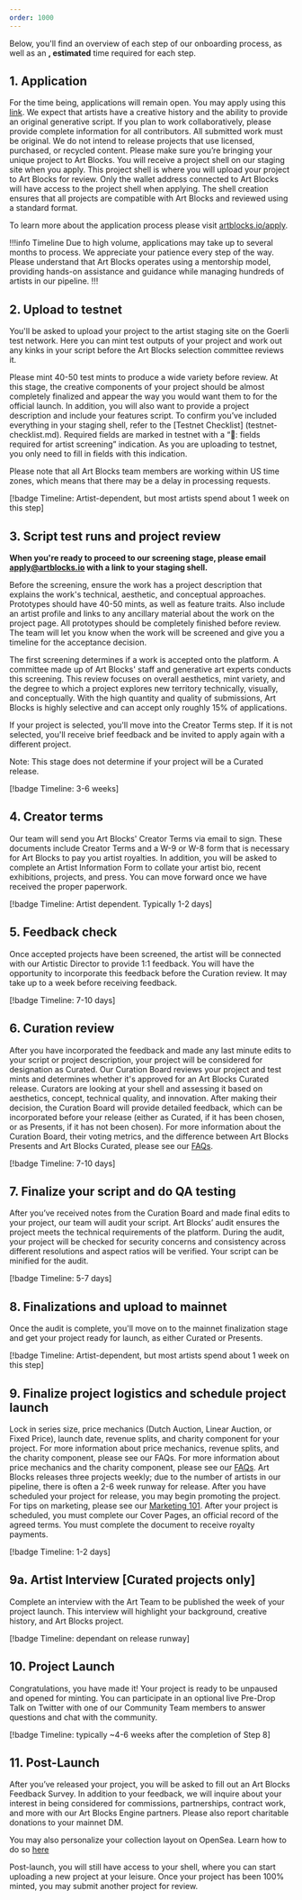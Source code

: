 ```yaml
---
order: 1000
---
```


Below, you'll find an overview of each step of our onboarding process, as well as an **, estimated** time required for each step.

## 1. Application

For the time being, applications will remain open. You may apply using this [link](https://www.artblocks.io/apply). We expect that artists have a creative history and the ability to provide an original generative script. If you plan to work collaboratively, please provide complete information for all contributors. All submitted work must be original. We do not intend to release projects that use licensed, purchased, or recycled content. Please make sure you’re bringing your unique project to Art Blocks.  You will receive a project shell on our staging site when you apply. This project shell is where you will upload your project to Art Blocks for review. Only the wallet address connected to Art Blocks will have access to the project shell when applying. The shell creation ensures that all projects are compatible with Art Blocks and reviewed using a standard format. 

To learn more about the application process please visit [artblocks.io/apply](artblocks.io/apply).

!!!info Timeline
Due to high volume, applications may take up to several months to process. We appreciate your patience every step of the way. Please understand that Art Blocks operates using a mentorship model, providing hands-on assistance and guidance while managing hundreds of artists in our pipeline.
!!!

## 2. Upload to testnet

You'll be asked to upload your project to the artist staging site on the Goerli test network. Here you can mint test outputs of your project and work out any kinks in your script before the Art Blocks selection committee reviews it. 

Please mint 40-50 test mints to produce a wide variety before review. At this stage, the creative components of your project should be almost completely finalized and appear the way you would want them to for the official launch. In addition, you will also want to provide a project description and include your features script. To confirm you’ve included everything in your staging shell, refer to the [Testnet Checklist] (testnet-checklist.md). Required fields are marked in testnet with a “📄: fields required for artist screening” indication. As you are uploading to testnet, you only need to fill in fields with this indication. 

Please note that all Art Blocks team members are working within US time zones, which means that there may be a delay in processing requests. 

[!badge Timeline: Artist-dependent, but most artists spend about 1 week on this step]


## 3. Script test runs and project review

**When you're ready to proceed to our screening stage, please email apply@artblocks.io with a link to your staging shell.**

Before the screening, ensure the work has a project description that explains the work's technical, aesthetic, and conceptual approaches. Prototypes should have 40-50 mints, as well as feature traits. Also include an artist profile and links to any ancillary material about the work on the project page. All prototypes should be completely finished before review. The team will let you know when the work will be screened and give you a timeline for the acceptance decision. 

The first screening determines if a work is accepted onto the platform. A committee made up of Art Blocks' staff and generative art experts conducts this screening. This review focuses on overall aesthetics, mint variety, and the degree to which a project explores new territory technically, visually, and conceptually. With the high quantity and quality of submissions, Art Blocks is highly selective and can accept only roughly 15% of applications.

If your project is selected, you'll move into the Creator Terms step. If it is not selected, you'll receive brief feedback and be invited to apply again with a different project. 

Note: This stage does not determine if your project will be a Curated release.

[!badge Timeline: 3-6 weeks]

## 4. Creator terms

Our team will send you Art Blocks' Creator Terms via email to sign. These documents include Creator Terms and a W-9 or W-8 form that is necessary for Art Blocks to pay you artist royalties.  In addition, you will be asked to complete an Artist Information Form to collate your artist bio, recent exhibitions, projects, and press. You can move forward once we have received the proper paperwork. 

[!badge Timeline: Artist dependent. Typically 1-2 days]

## 5. Feedback check

Once accepted projects have been screened, the artist will be connected with our Artistic Director to provide 1:1 feedback. You will have the opportunity to incorporate this feedback before the Curation review. It may take up to a week before receiving feedback. 

[!badge Timeline: 7-10 days]

## 6. Curation review

After you have incorporated the feedback and made any last minute edits to your script or project description, your project will be considered for designation as Curated. Our Curation Board reviews your project and test mints and determines whether it's approved for an Art Blocks Curated release. Curators are looking at your shell and assessing it based on aesthetics, concept, technical quality, and innovation. After making their decision, the Curation Board will provide detailed feedback, which can be incorporated before your release (either as Curated, if it has been chosen, or as Presents, if it has not been chosen).  For more information about the Curation Board, their voting metrics, and the difference between Art Blocks Presents and Art Blocks Curated, please see our [FAQs](faqs.md). 

[!badge Timeline: 7-10 days]

## 7. Finalize your script and do QA testing 

After you’ve received notes from the Curation Board and made final edits to your project, our team will audit your script. Art Blocks’ audit ensures the project meets the technical requirements of the platform. During the audit, your project will be checked for security concerns and consistency across different resolutions and aspect ratios will be verified. Your script can be minified for the audit.

[!badge Timeline: 5-7 days]

## 8. Finalizations and upload to mainnet

Once the audit is complete, you'll move on to the mainnet finalization stage and get your project ready for launch, as either Curated or Presents. 

[!badge Timeline: Artist-dependent, but most artists spend about 1 week on this step]

## 9. Finalize project logistics and schedule project launch

Lock in series size, price mechanics (Dutch Auction, Linear Auction, or Fixed Price), launch date, revenue splits, and charity component for your project. For more information about price mechanics, revenue splits, and the charity component, please see our FAQs. For more information about price mechanics and the charity component, please see our [FAQs](faqs.md). Art Blocks releases three projects weekly; due to the number of artists in our pipeline, there is often a 2-6 week runway for release. After you have scheduled your project for release, you may begin promoting the project. For tips on marketing, please see our [Marketing 101](marketing-101.md). After your project is scheduled, you must complete our Cover Pages, an official record of the agreed terms. You must complete the document to receive royalty payments. 

[!badge Timeline: 1-2 days]

## 9a. Artist Interview [Curated projects only]

Complete an interview with the Art Team to be published the week of your project launch. This interview will highlight your background, creative history, and Art Blocks project.

[!badge Timeline: dependant on release runway]

## 10. Project Launch

Congratulations, you have made it! Your project is ready to be unpaused and opened for minting. You can participate in an optional live Pre-Drop Talk on Twitter with one of our Community Team members to answer questions and chat with the community.

[!badge Timeline: typically ~4-6 weeks after the completion of Step 8]

## 11. Post-Launch 

After you’ve released your project, you will be asked to fill out an Art Blocks Feedback Survey. In addition to your feedback, we will inquire about your interest in being considered for commissions, partnerships, contract work, and more with our Art Blocks Engine partners. Please also report charitable donations to your mainnet DM. 

You may also personalize your collection layout on OpenSea. Learn how to do so [here](https://docs.artblocks.io/creator-docs/creator-onboarding/readme/opensea-personalization/)

Post-launch, you will still have access to your shell, where you can start uploading a new project at your leisure. Once your project has been 100% minted, you may submit another project for review. 

